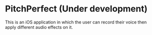# PitchPerfect (Under development)

This is an iOS application in which the user can record their voice then apply different audio effects on it.
